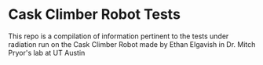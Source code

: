 # Cask Climber Robot Tests
This repo is a compilation of information pertinent to the tests under radiation run on the Cask Climber Robot made by Ethan Elgavish in Dr. Mitch Pryor's lab at UT Austin
